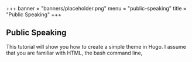 +++
banner = "banners/placeholder.png"
menu = "public-speaking"
title = "Public Speaking"
+++

## Public Speaking

This tutorial will show you how to create a simple theme in Hugo. I assume that you are familiar with HTML, the bash command line, 